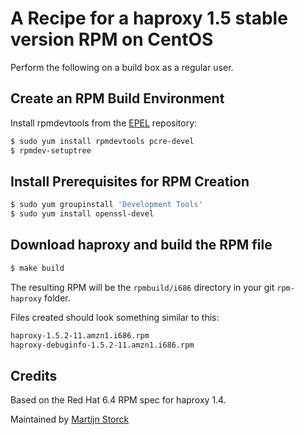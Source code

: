 # A Recipe for a haproxy 1.5 stable version RPM on CentOS

Perform the following on a build box as a regular user.

## Create an RPM Build Environment

Install rpmdevtools from the [EPEL][epel] repository:

```bash
$ sudo yum install rpmdevtools pcre-devel
$ rpmdev-setuptree
```

## Install Prerequisites for RPM Creation

```bash
$ sudo yum groupinstall 'Development Tools'
$ sudo yum install openssl-devel
```

## Download haproxy and build the RPM file

```bash
$ make build
```

The resulting RPM will be the `rpmbuild/i686` directory in your git `rpm-haproxy` folder.

Files created should look something similar to this:

```bash
haproxy-1.5.2-11.amzn1.i686.rpm
haproxy-debuginfo-1.5.2-11.amzn1.i686.rpm
```

## Credits

Based on the Red Hat 6.4 RPM spec for haproxy 1.4.

Maintained by [Martijn Storck](martijn@bluerail.nl)

[EPEL]: http://fedoraproject.org/wiki/EPEL#How_can_I_use_these_extra_packages.3F

